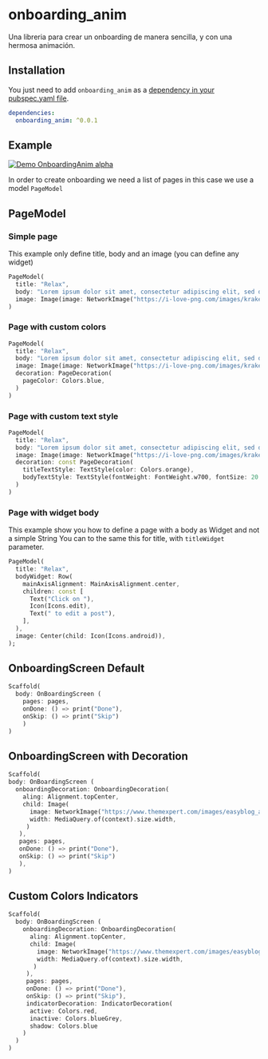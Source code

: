 # onboarding_anim

Una libreria para crear un onboarding de manera sencilla, y con una hermosa animación.

## Installation

You just need to add `onboarding_anim` as a [dependency in your pubspec.yaml file](https://flutter.io/using-packages/).

```yaml
dependencies:
  onboarding_anim: ^0.0.1
```

## Example



[![Demo OnboardingAnim alpha](https://j.gifs.com/D1ZqKY.gif)](https://raw.githubusercontent.com/DamianRincon/onboarding_anim/master/asset/Screenrecorder-2019-11-26-18-02-19-325.mp4)

In order to create onboarding we need a list of pages in this case we use a model `PageModel`

## PageModel
### Simple page

This example only define title, body and an image (you can define any widget)

```dart
PageModel(
  title: "Relax",
  body: "Lorem ipsum dolor sit amet, consectetur adipiscing elit, sed do eiusmod tempor incididunt ut labore et dolore magna    aliqua. Ut enim ad minim veniam.",
  image: Image(image: NetworkImage("https://i-love-png.com/images/kraken_body03_final_01.png")),
)
```

### Page with custom colors

```dart
PageModel(
  title: "Relax",
  body: "Lorem ipsum dolor sit amet, consectetur adipiscing elit, sed do eiusmod tempor incididunt ut labore et dolore magna    aliqua. Ut enim ad minim veniam.",
  image: Image(image: NetworkImage("https://i-love-png.com/images/kraken_body03_final_01.png")),
  decoration: PageDecoration(
    pageColor: Colors.blue,
  )
)
```

### Page with custom text style

```dart
PageModel(
  title: "Relax",
  body: "Lorem ipsum dolor sit amet, consectetur adipiscing elit, sed do eiusmod tempor incididunt ut labore et dolore magna    aliqua. Ut enim ad minim veniam.",
  image: Image(image: NetworkImage("https://i-love-png.com/images/kraken_body03_final_01.png")),
  decoration: const PageDecoration(
    titleTextStyle: TextStyle(color: Colors.orange),
    bodyTextStyle: TextStyle(fontWeight: FontWeight.w700, fontSize: 20.0),
  )
)
```


### Page with widget body

This example show you how to define a page with a body as Widget and not a simple String
You can to the same this for title, with `titleWidget` parameter.

```dart
PageModel(
  title: "Relax",
  bodyWidget: Row(
    mainAxisAlignment: MainAxisAlignment.center,
    children: const [
      Text("Click on "),
      Icon(Icons.edit),
      Text(" to edit a post"),
    ],
  ),
  image: Center(child: Icon(Icons.android)),
);
```

## OnboardingScreen Default

```dart
Scaffold(
  body: OnBoardingScreen (
    pages: pages,
    onDone: () => print("Done"),
    onSkip: () => print("Skip")
    )
)
```

## OnboardingScreen with Decoration

```dart
Scaffold(
body: OnBoardingScreen (
  onboardingDecoration: OnboardingDecoration(
    aling: Alignment.topCenter,
    child: Image(
      image: NetworkImage("https://www.themexpert.com/images/easyblog_articles/531/b2ap3_large_Mountains.PNG"),
      width: MediaQuery.of(context).size.width,
     )
   ),
   pages: pages,
   onDone: () => print("Done"),
   onSkip: () => print("Skip")
   ),
)
```
## Custom Colors Indicators

```dart
Scaffold(
  body: OnBoardingScreen (
    onboardingDecoration: OnboardingDecoration(
      aling: Alignment.topCenter,
      child: Image(
        image: NetworkImage("https://www.themexpert.com/images/easyblog_articles/531/b2ap3_large_Mountains.PNG"),
        width: MediaQuery.of(context).size.width,
       )
     ),
     pages: pages,
     onDone: () => print("Done"),
     onSkip: () => print("Skip"),
     indicatorDecoration: IndicatorDecoration(
      active: Colors.red,
      inactive: Colors.blueGrey,
      shadow: Colors.blue
    )
  )
)
```

